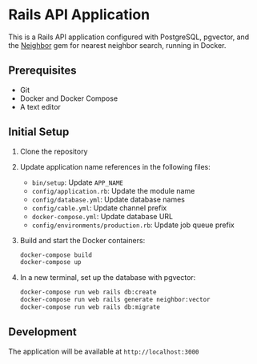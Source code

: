 # Rails API Application

This is a Rails API application configured with PostgreSQL, pgvector, and the [Neighbor](https://github.com/ankane/neighbor) gem for nearest neighbor search, running in Docker.

## Prerequisites

- Git
- Docker and Docker Compose
- A text editor

## Initial Setup

1. Clone the repository

2. Update application name references in the following files:

   - `bin/setup`: Update `APP_NAME`
   - `config/application.rb`: Update the module name
   - `config/database.yml`: Update database names
   - `config/cable.yml`: Update channel prefix
   - `docker-compose.yml`: Update database URL
   - `config/environments/production.rb`: Update job queue prefix

3. Build and start the Docker containers:
   ```bash
   docker-compose build
   docker-compose up
   ```

4. In a new terminal, set up the database with pgvector:
   ```bash
   docker-compose run web rails db:create
   docker-compose run web rails generate neighbor:vector
   docker-compose run web rails db:migrate
   ```

## Development

The application will be available at `http://localhost:3000`
